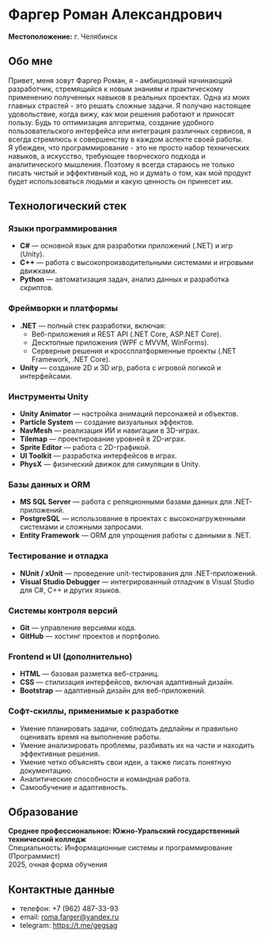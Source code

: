 # Фаргер Роман Александрович  
**Местоположение:** г. Челябинск  

## Обо мне
Привет, меня зовут Фаргер Роман, я - амбициозный начинающий разработчик, стремящийся к новым знаниям и
практическому применению полученных навыков в реальных проектах.
Одна из моих главных страстей - это решать сложные задачи. Я получаю настоящее
удовольствие, когда вижу, как мои решения работают и приносят пользу. Будь то
оптимизация алгоритма, создание удобного пользовательского интерфейса или
интеграция различных сервисов, я всегда стремлюсь к совершенству в каждом аспекте
своей работы.                                                                  
Я убежден, что программирование - это не просто набор технических навыков, а
искусство, требующее творческого подхода и аналитического мышления. Поэтому я
всегда стараюсь не только писать чистый и эффективный код, но и думать о том, как
мой продукт будет использоваться людьми и какую ценность он принесет им.

## Технологический стек 

### Языки программирования
- **C#** — основной язык для разработки приложений (.NET) и игр (Unity).
- **C++** — работа с высокопроизводительными системами и игровыми движками.
- **Python** — автоматизация задач, анализ данных и разработка скриптов.

### Фреймворки и платформы
- **.NET** — полный стек разработки, включая:  
  - Веб-приложения и REST API (.NET Core, ASP.NET Core).  
  - Десктопные приложения (WPF с MVVM, WinForms).  
  - Серверные решения и кроссплатформенные проекты (.NET Framework, .NET Core).
- **Unity** — создание 2D и 3D игр, работа с игровой логикой и интерфейсами.

### Инструменты Unity
- **Unity Animator** — настройка анимаций персонажей и объектов.
- **Particle System** — создание визуальных эффектов.
- **NavMesh** — реализация ИИ и навигации в 3D-играх.
- **Tilemap** — проектирование уровней в 2D-играх.
- **Sprite Editor** — работа с 2D-графикой.
- **UI Toolkit** — разработка интерфейсов в играх.
- **PhysX** — физический движок для симуляции в Unity.

### Базы данных и ORM
- **MS SQL Server** — работа с реляционными базами данных для .NET-приложений.
- **PostgreSQL** — использование в проектах с высоконагруженными системами и сложными запросами.
- **Entity Framework** — ORM для упрощения работы с данными в .NET.

### Тестирование и отладка
- **NUnit / xUnit** — проведение unit-тестирования для .NET-приложений.
- **Visual Studio Debugger** — интегрированный отладчик в Visual Studio для C#, C++ и других языков.

### Системы контроля версий
- **Git** — управление версиями кода.
- **GitHub** — хостинг проектов и портфолио.

### Frontend и UI (дополнительно)
- **HTML** — базовая разметка веб-страниц.
- **CSS** — стилизация интерфейсов, включая адаптивный дизайн.
- **Bootstrap** — адаптивный дизайн для веб-приложений.

### Софт-скиллы, применимые к разработке
- Умение планировать задачи, соблюдать дедлайны и правильно оценивать время на выполнение работы.
- Умение анализировать проблемы, разбивать их на части и находить эффективные решения.
- Умение четко объяснять свои идеи, а также писать понятную документацию.
- Аналитические способности и командная работа.
- Самообучение и адаптивность.

## Образование  
**Среднее профессиональное: Южно-Уральский государственный технический колледж**    
Специальность: Информационные системы и программирование (Программист)    
2025, очная форма обучения  

## Контактные данные  
- телефон: +7 (962) 487-33-93
- email: roma.farger@yandex.ru
- telegram: https://t.me/gegsag
